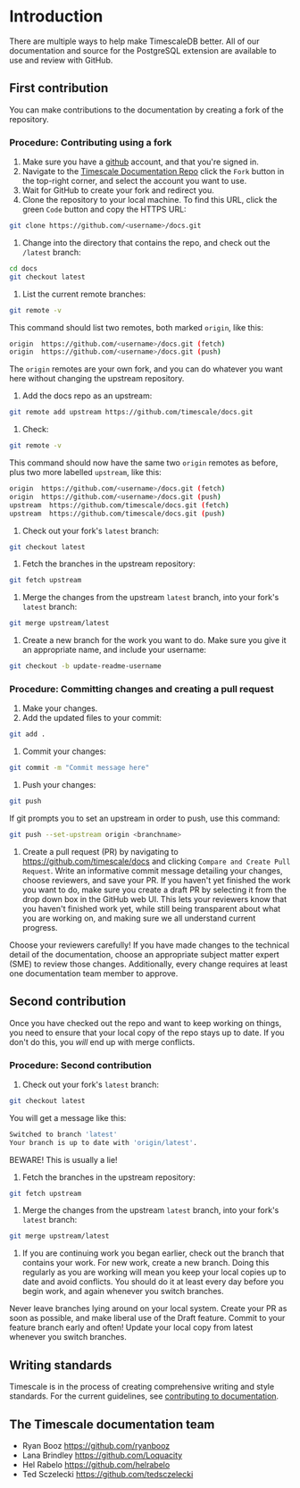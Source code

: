 # Introduction
There are multiple ways to help make TimescaleDB better. All of our
documentation and source for the PostgreSQL extension are available to use and
review with GitHub.

## First contribution
You can make contributions to the documentation by creating a fork of the
repository.


### Procedure: Contributing using a fork
1. Make sure you have a [github](github.com) account, and that you're signed in.
1. Navigate to the [Timescale Documentation
Repo](https://github.com/timescale/docs) click the `Fork` button in the
top-right corner, and select the account you want to use.
1. Wait for GitHub to create your fork and redirect you.
1. Clone the repository to your local machine. To find this URL, click the green
`Code` button and copy the HTTPS URL:

  ```bash
  git clone https://github.com/<username>/docs.git
  ```

1. Change into the directory that contains the repo, and check out the ``/latest`` branch:

 ```bash
 cd docs
 git checkout latest
 ```

1. List the current remote branches:

 ```bash
 git remote -v
 ```

 This command should list two remotes, both marked `origin`, like this:

 ```bash
 origin  https://github.com/<username>/docs.git (fetch)
 origin  https://github.com/<username>/docs.git (push)
 ```

 The `origin` remotes are your own fork, and you can do whatever you want here without changing the upstream repository.

1. Add the docs repo as an upstream:

 ```bash
 git remote add upstream https://github.com/timescale/docs.git
 ```

1. Check:

 ```bash
 git remote -v
 ```

 This command should now have the same two `origin` remotes as before, plus two more labelled `upstream`, like this:

 ```bash
 origin  https://github.com/<username>/docs.git (fetch)
 origin  https://github.com/<username>/docs.git (push)
 upstream  https://github.com/timescale/docs.git (fetch)
 upstream  https://github.com/timescale/docs.git (push)
 ```

1. Check out your fork's `latest` branch:

 ```bash
 git checkout latest
 ```

1. Fetch the branches in the upstream repository:

 ```bash
 git fetch upstream
 ```

1. Merge the changes from the upstream `latest` branch, into your fork's `latest` branch:

 ```bash
 git merge upstream/latest
 ```

1. Create a new branch for the work you want to do. Make sure you give it an
appropriate name, and include your username:

 ```bash
 git checkout -b update-readme-username
 ```


### Procedure: Committing changes and creating a pull request
1. Make your changes.
1. Add the updated files to your commit:

 ```bash
 git add .
 ```

1. Commit your changes:

 ```bash
 git commit -m "Commit message here"
 ```

1. Push your changes:

 ```bash
 git push
 ```

 If git prompts you to set an upstream in order to push, use this command:

 ```bash
 git push --set-upstream origin <branchname>
 ```

1. Create a pull request (PR) by navigating to <https://github.com/timescale/docs>
and clicking `Compare and Create Pull Request`. Write an informative commit
message detailing your changes, choose reviewers, and save your PR. If you
haven't yet finished the work you want to do, make sure you create a draft PR by
selecting it from the drop down box in the GitHub web UI. This lets your
reviewers know that you haven't finished work yet, while still being transparent
about what you are working on, and making sure we all understand current
progress.


<highlight type="tip">
Choose your reviewers carefully! If you have made changes to the technical
detail of the documentation, choose an appropriate subject matter expert (SME)
to review those changes. Additionally, every change requires at least one
documentation team member to approve.
</highlight>


## Second contribution
Once you have checked out the repo and want to keep working on things, you need
to ensure that your local copy of the repo stays up to date. If you don't do
this, you *will* end up with merge conflicts.


### Procedure: Second contribution
1. Check out your fork's `latest` branch:

 ```bash
 git checkout latest
 ```

 You will get a message like this:

 ```bash
 Switched to branch 'latest'
 Your branch is up to date with 'origin/latest'.
 ```

 BEWARE! This is usually a lie!

1. Fetch the branches in the upstream repository:

 ```bash
 git fetch upstream
 ```

1. Merge the changes from the upstream `latest` branch, into your fork's `latest` branch:

 ```bash
 git merge upstream/latest
 ```

1. If you are continuing work you began earlier, check out the branch that
contains your work. For new work, create a new branch. Doing this regularly as
you are working will mean you keep your local copies up to date and avoid
conflicts. You should do it at least every day before you begin work, and again
whenever you switch branches.

<highlight type="warning">
Never leave branches lying around on your local system. Create your PR as soon
as possible, and make liberal use of the Draft feature. Commit to your feature
branch early and often! Update your local copy from latest whenever you switch
branches.
</highlight>

## Writing standards
Timescale is in the process of creating comprehensive writing and style standards. For the current guidelines, see [contributing to documentation][docs-standards].

## The Timescale documentation team
* Ryan Booz <https://github.com/ryanbooz>
* Lana Brindley <https://github.com/Loquacity>
* Hel Rabelo <https://github.com/helrabelo>
* Ted Sczelecki <https://github.com/tedsczelecki>


[docs-standards]: timescaledb/contribute-to-docs

